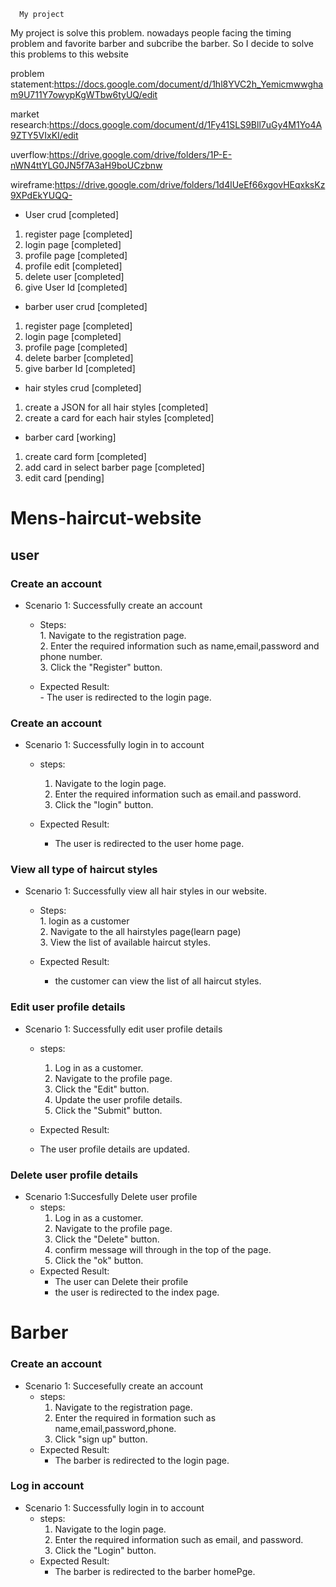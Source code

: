       My project
My project is solve this problem.
nowadays people facing the timing problem and favorite barber and subcribe the barber.
So I decide to solve this problems to this website 

problem statement:https://docs.google.com/document/d/1hl8YVC2h_Yemicmwwgham9U711Y7owypKgWTbw6tyUQ/edit


market research:https://docs.google.com/document/d/1Fy41SLS9Bll7uGy4M1Yo4A9ZTY5VIxKI/edit


uverflow:https://drive.google.com/drive/folders/1P-E-nWN4ttYLG0JN5f7A3aH9boUCzbnw

wireframe:https://drive.google.com/drive/folders/1d4lUeEf66xgovHEqxksKz9XPdEkYUQQ-

* User crud [completed]
1. register page [completed]
2. login page [completed]
3. profile page [completed]
4. profile edit [completed]
5. delete user [completed]
6. give User Id [completed]

* barber user crud [completed]
1. register page [completed]
2. login page [completed]
3. profile page [completed]
4. delete barber [completed]
5. give barber Id [completed]

* hair styles crud [completed]
1. create a JSON for all hair styles [completed]
2. create a card for each hair styles [completed]

* barber card [working]
1. create card form [completed]
2. add card in select barber page [completed]
3. edit card [pending]





# Mens-haircut-website

## user  
### Create an account    
- Scenario 1: Successfully create an account  
   - Steps:    
          1. Navigate to the registration page.  
          2. Enter the required information such as name,email,password and phone number.   
          3. Click the "Register" button.  
         
   - Expected Result:   
          - The user is redirected to the login page.   
          
### Create an account   
- Scenario 1: Successfully login in to account   
    - steps:   
        1. Navigate to the login page.   
        2. Enter the required information such as email.and password.   
        3. Click the "login" button.    
     
    - Expected Result:   
      -  The user is redirected to the user home page.  
        

 
### View all type of haircut styles
-  Scenario 1: Successfully view all hair styles in our website.
   - Steps:    
          1. login as a customer    
          2. Navigate to the all hairstyles page(learn page)  
          3. View the list of available haircut styles.
             
   - Expected Result:     
      -  the customer can view the list of all haircut styles.   
          
### Edit user profile details
-  Scenario 1: Successfully edit user profile details    
    - steps:    
        1. Log in as a customer.   
        2. Navigate to the profile page.
        3. Click the "Edit" button.
        4. Update the user profile details.
        5. Click the "Submit" button.   
         
    - Expected Result:    
     - The user profile details are updated.
      
### Delete user profile details     
- Scenario 1:Succesfully Delete user profile 
   - steps:    
        1. Log in as a customer. 
        2. Navigate to the profile page.   
        3. Click the "Delete" button. 
        4. confirm message will through in the top of the page.
        5. Click the "ok"  button.
   - Expected Result:    
      - The user can Delete their profile
      - the user is redirected to the index page.

# Barber

### Create an account
- Scenario 1: Succesefully create an account
    - steps:
        1. Navigate to the registration page.
        2. Enter the required in formation such as name,email,password,phone.
        3. Click "sign up" button.
   - Expected Result:
      - The barber is redirected to the login page.

### Log in account
- Scenario 1: Successfully login in to account 
   - steps:
        1. Navigate to the login page.
        2. Enter the required information such as email, and password.
        3. Click the "Login" button.
   - Expected Result:
      - The barber is redirected to the barber homePge.

